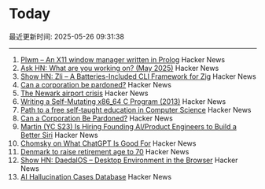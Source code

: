 # Today

最近更新时间: 2025-05-26 09:31:38

--- 
1. [Plwm – An X11 window manager written in Prolog](https://github.com/Seeker04/plwm) Hacker News
2. [Ask HN: What are you working on? (May 2025)](https://news.ycombinator.com/item?id=44090387) Hacker News
3. [Show HN: Zli – A Batteries-Included CLI Framework for Zig](https://github.com/xcaeser/zli) Hacker News
4. [Can a corporation be pardoned?](https://papers.ssrn.com/sol3/papers.cfm?abstract_id=5202339) Hacker News
5. [The Newark airport crisis](https://www.theverge.com/planes/673462/newark-airport-delay-air-traffic-control-tracon-radar) Hacker News
6. [Writing a Self-Mutating x86_64 C Program (2013)](https://ephemeral.cx/2013/12/writing-a-self-mutating-x86_64-c-program/) Hacker News
7. [Path to a free self-taught education in Computer Science](https://github.com/ossu/computer-science) Hacker News
8. [Can a Corporation Be Pardoned?](https://papers.ssrn.com/sol3/papers.cfm?abstract_id=5202339) Hacker News
9. [Martin (YC S23) Is Hiring Founding AI/Product Engineers to Build a Better Siri](https://www.ycombinator.com/companies/martin/jobs) Hacker News
10. [Chomsky on What ChatGPT Is Good For](https://chomsky.info/20230503-2/) Hacker News
11. [Denmark to raise retirement age to 70](https://www.telegraph.co.uk/world-news/2025/05/23/denmark-raise-retirement-age-70/) Hacker News
12. [Show HN: DaedalOS – Desktop Environment in the Browser](https://github.com/DustinBrett/daedalOS) Hacker News
13. [AI Hallucination Cases Database](https://www.damiencharlotin.com/hallucinations/) Hacker News
